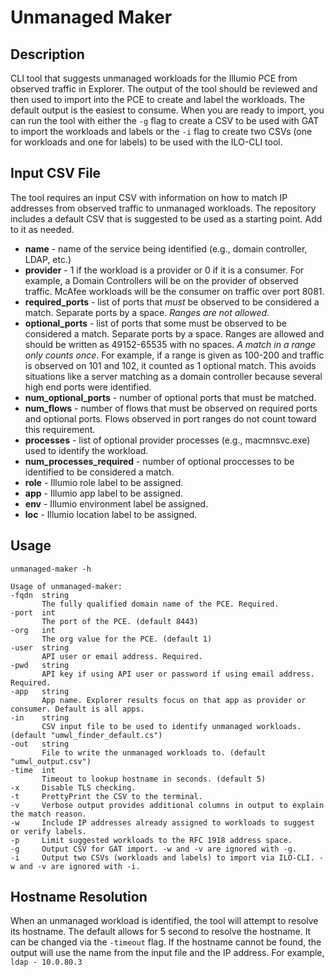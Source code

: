 # Unmanaged Maker

## Description
CLI tool that suggests unmanaged workloads for the Illumio PCE from observed traffic in Explorer. The output of the tool should be reviewed and then used to import into the PCE to create and label the workloads. The default output is the easiest to consume. When you are ready to import, you can run the tool with either the `-g` flag to create a CSV to be used with GAT to import the workloads and labels or the `-i` flag to create two CSVs (one for workloads and one for labels) to be used with the ILO-CLI tool.

## Input CSV File
The tool requires an input CSV with information on how to match IP addresses from observed traffic to unmanaged workloads. The repository includes a default CSV that is suggested to be used as a starting point. Add to it as needed.
* **name** - name of the service being identified (e.g., domain controller, LDAP, etc.)
* **provider** - 1 if the workload is a provider or 0 if it is a consumer. For example, a Domain Controllers will be on the provider of observed traffic. McAfee workloads will be the consumer on traffic over port 8081.
* **required_ports** - list of ports that _must_ be observed to be considered a match. Separate ports by a space. *_Ranges are not allowed_*.
* **optional_ports** - list of ports that some must be observed to be considered a match. Separate ports by a space. Ranges are allowed and should be written as 49152-65535 with no spaces. *_A match in a range only counts once_*. For example, if a range is given as 100-200 and traffic is observed on 101 and 102, it counted as 1 optional match. This avoids situations like a server matching as a domain controller because several high end ports were identified.
* **num_optional_ports** - number of optional ports that must be matched.
* **num_flows** - number of flows that must be observed on required ports and optional ports. Flows observed in port ranges do not count toward this requirement.
* **processes** - list of optional provider processes (e.g., macmnsvc.exe) used to identify the workload.
* **num_processes_required** - number of optional proccesses to be identified to be considered a match.
* **role** - Illumio role label to be assigned.
* **app** - Illumio app label to be assigned.
* **env** - Illumio environment label be assigned.
* **loc** - Illumio location label to be assigned.

## Usage
`unmanaged-maker -h`
```
Usage of unmanaged-maker:
-fqdn  string
       The fully qualified domain name of the PCE. Required.
-port  int
       The port of the PCE. (default 8443)
-org   int
       The org value for the PCE. (default 1)
-user  string
       API user or email address. Required.
-pwd   string
       API key if using API user or password if using email address. Required.
-app   string
       App name. Explorer results focus on that app as provider or consumer. Default is all apps.
-in    string
       CSV input file to be used to identify unmanaged workloads. (default "umwl_finder_default.cs")
-out   string
       File to write the unmanaged workloads to. (default "umwl_output.csv")
-time  int
       Timeout to lookup hostname in seconds. (default 5)
-x     Disable TLS checking.
-t     PrettyPrint the CSV to the terminal.
-v     Verbose output provides additional columns in output to explain the match reason.
-w     Include IP addresses already assigned to workloads to suggest or verify labels.
-p     Limit suggested workloads to the RFC 1918 address space.
-g     Output CSV for GAT import. -w and -v are ignored with -g.
-i     Output two CSVs (workloads and labels) to import via ILO-CLI. -w and -v are ignored with -i.
  ```

  ## Hostname Resolution
  When an unmanaged workload is identified, the tool will attempt to resolve its hostname. The default allows for 5 second to resolve the hostname. It can be changed via the `-timeout` flag. If the hostname cannot be found, the output will use the name from the input file and the IP address. For example, `ldap - 10.0.80.3`